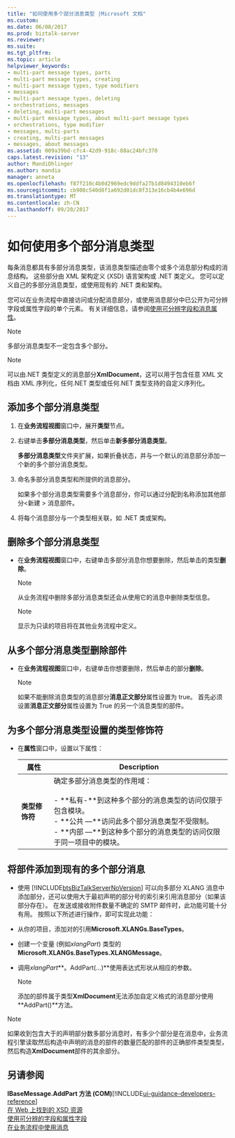 ```yaml
---
title: "如何使用多个部分消息类型 |Microsoft 文档"
ms.custom: 
ms.date: 06/08/2017
ms.prod: biztalk-server
ms.reviewer: 
ms.suite: 
ms.tgt_pltfrm: 
ms.topic: article
helpviewer_keywords:
- multi-part message types, parts
- multi-part message types, creating
- multi-part message types, type modifiers
- messages
- multi-part message types, deleting
- orchestrations, messages
- deleting, multi-part messages
- multi-part message types, about multi-part message types
- orchestrations, type modifier
- messages, multi-parts
- creating, multi-part messages
- messages, about messages
ms.assetid: 009a39bd-cfc4-42d9-918c-88ac24bfc370
caps.latest.revision: "13"
author: MandiOhlinger
ms.author: mandia
manager: anneta
ms.openlocfilehash: f87f210c4b0d2969edc9ddfa27b1d8494310eb6f
ms.sourcegitcommit: cb908c540d8f1a692d01dc8f313e16cb4b4e696d
ms.translationtype: MT
ms.contentlocale: zh-CN
ms.lasthandoff: 09/20/2017
---
```

# <a name="how-to-use-multi-part-message-types"></a>如何使用多个部分消息类型
每条消息都具有多部分消息类型，该消息类型描述由零个或多个消息部分构成的消息结构。 这些部分由 XML 架构定义 (XSD) 语言架构或 .NET 类定义。 您可以定义自己的多部分消息类型，或使用现有的 .NET 类和架构。  
  
 您可以在业务流程中直接访问或分配消息部分，或使用消息部分中已公开为可分辨字段或属性字段的单个元素。 有关详细信息，请参阅[使用可分辨字段和消息属性](../core/using-distinguished-fields-and-property-fields.md)。  
  
> [!NOTE]
>  多部分消息类型不一定包含多个部分。  
  
> [!NOTE]
>  可以由.NET 类型定义的消息部分**XmlDocument**，这可以用于包含任意 XML 文档由 XML 序列化，任何.NET 类型或任何.NET 类型支持的自定义序列化。  
  
## <a name="add-a-multi-part-message-type"></a>添加多个部分消息类型  
  
1.  在**业务流程视图**窗口中，展开**类型**节点。  
  
2.  右键单击**多部分消息类型**，然后单击**新多部分消息类型**。  
  
     **多部分消息类型**文件夹扩展，如果折叠状态，并与一个默认的消息部分添加一个新的多个部分消息类型。  
  
3.  命名多部分消息类型和所提供的消息部分。  
  
     如果多个部分消息类型需要多个消息部分，你可以通过分配到名称添加其他部分\<新建 > 消息部件。  
  
4.  将每个消息部分与一个类型相关联，如 .NET 类或架构。  
  
## <a name="remove-a-multi-part-message-type"></a>删除多个部分消息类型  
  
-   在**业务流程视图**窗口中，右键单击多部分消息你想要删除，然后单击的类型**删除**。  
  
    > [!NOTE]
    >  从业务流程中删除多部分消息类型还会从使用它的消息中删除类型信息。  
  
    > [!NOTE]
    >  显示为只读的项目将在其他业务流程中定义。  
  
## <a name="remove-a-part-from-a-multi-part-message-type"></a>从多个部分消息类型删除部件  
  
-   在**业务流程视图**窗口中，右键单击你想要删除，然后单击的部分**删除**。  
  
    > [!NOTE]
    >  如果不能删除消息类型的消息部分**消息正文部分**属性设置为 true。 首先必须设置**消息正文部分**属性设置为 True 的另一个消息类型的部件。  
  
## <a name="set-the-type-modifier-for-a-multi-part-message-type"></a>为多个部分消息类型设置的类型修饰符  
  
-   在**属性**窗口中，设置以下属性：  
  
    |属性|Description|  
    |--------------|-----------------|  
    |**类型修饰符**|确定多部分消息类型的作用域：<br /><br /> -   **私有-**到这种多个部分的消息类型的访问仅限于包含模块。<br />-   **公共 —**访问此多个部分消息类型不受限制。<br />-   **内部 —**到这种多个部分的消息类型的访问仅限于同一项目中的模块。|  
  
## <a name="add-parts-to-an-existing-multi-part-message"></a>将部件添加到现有的多个部分消息  
  
-   使用 [!INCLUDE[btsBizTalkServerNoVersion](../includes/btsbiztalkservernoversion-md.md)] 可以向多部分 XLANG 消息中添加部分，还可以使用大于最初声明的部分号的索引来引用消息部分（如果该部分存在）。 在发送或接收附件数量不确定的 SMTP 邮件时，此功能可能十分有用。 按照以下所述进行操作，即可实现此功能：  
  
-   从你的项目，添加对的引用**Microsoft.XLANGs.BaseTypes**。  
  
-   创建一个变量 (例如*xlangPart*) 类型的**Microsoft.XLANGs.BaseTypes.XLANGMessage**。  
  
-   调用*xlangPart***。AddPart(...)**使用表达式形状从相应的参数。  
  
    > [!NOTE]
    >  添加的部件属于类型**XmlDocument**无法添加自定义格式的消息部分使用**AddPart()**方法。  
  
> [!NOTE]
>  如果收到包含大于的声明部分数多部分消息时，有多少个部分是在消息中，业务流程引擎读取然后构造中声明的消息的部件的数量匹配的部件的正确部件类型类型，然后构造**XmlDocument**部件的其余部分。  
  
## <a name="see-also"></a>另请参阅  
 **IBaseMessage.AddPart 方法 (COM)**[!INCLUDE[ui-guidance-developers-reference](../includes/ui-guidance-developers-reference.md)]  
 [在 Web 上找到的 XSD 资源](../core/xsd-resources-on-the-web.md)   
 [使用可分辨的字段和属性字段](../core/using-distinguished-fields-and-property-fields.md)   
 [在业务流程中使用消息](../core/using-messages-in-orchestrations.md)